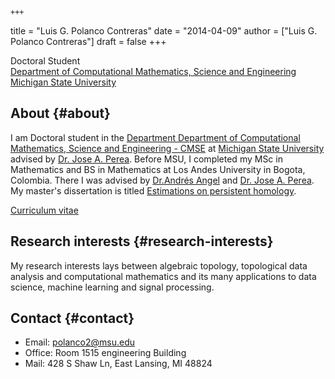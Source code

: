 	+++
title = "Luis G. Polanco Contreras"
date = "2014-04-09"
author = ["Luis G. Polanco Contreras"]
draft = false
+++

Doctoral Student <br />
[Department of Computational Mathematics, Science and Engineering](https://cmse.msu.edu/) <br />
[Michigan State University](https://msu.edu/)

## About {#about}

I am Doctoral student in the [Department Department of Computational Mathematics, Science and Engineering - CMSE](https://cmse.msu.edu/) at [Michigan State University](https://msu.edu/) advised by [Dr. Jose A. Perea](https://www.joperea.com/). Before MSU, I completed my MSc in Mathematics and BS in Mathematics at Los Andes University in Bogota, Colombia. There I was advised by [Dr.Andrés Angel](https://academia.uniandes.edu.co/AcademyCv/ja.angel908) and [Dr. Jose A. Perea](https://www.joperea.com/). My master's dissertation is titled [Estimations on persistent homology](https://repositorio.uniandes.edu.co/handle/1992/13235).


[Curriculum vitae](/pdfs/Resume_Luis_Polanco.pdf)


## Research interests {#research-interests}

My research interests lays between algebraic topology, topological data analysis and computational mathematics and its many applications to data science, machine learning and signal processing.


## Contact {#contact}

-   Email: [polanco2@msu.edu](mailto:polanco2@msu.edu)
-   Office: Room 1515 engineering Building
-   Mail: 428 S Shaw Ln, East Lansing, MI 48824
